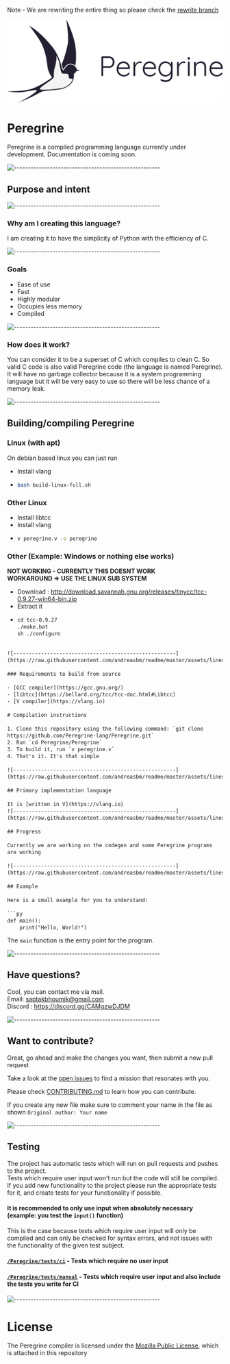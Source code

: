 Note - We are rewriting the entire thing so please check the [rewrite branch](https://github.com/peregrine-lang/Peregrine/tree/rewrite)

<img id="banner" src="./graphics/banner.png" style="width: 800px; align: center;"/>

# Peregrine

Peregrine is a compiled programming language currently under development. Documentation is coming soon.

![-----------------------------------------------------](https://raw.githubusercontent.com/andreasbm/readme/master/assets/lines/rainbow.png)

## Purpose and intent

![-----------------------------------------------------](https://raw.githubusercontent.com/andreasbm/readme/master/assets/lines/rainbow.png)

### Why am I creating this language?

I am creating it to have the simplicity of Python with the efficiency of C.

![-----------------------------------------------------](https://raw.githubusercontent.com/andreasbm/readme/master/assets/lines/rainbow.png)

### Goals

- Ease of use
- Fast
- Highly modular
- Occupies less memory
- Compiled

![-----------------------------------------------------](https://raw.githubusercontent.com/andreasbm/readme/master/assets/lines/rainbow.png)

### How does it work?

You can consider it to be a superset of C which compiles to clean C. So valid C code is also valid Peregrine code (the language is named Peregrine). It will have no garbage collector because it is a system programming language but it will be very easy to use so there will be less chance of a memory leak.

![-----------------------------------------------------](https://raw.githubusercontent.com/andreasbm/readme/master/assets/lines/rainbow.png)

## Building/compiling Peregrine

### Linux (with apt)

On debian based linux you can just run

- Install vlang

- ```bash
  bash build-linux-full.sh
  ```

### Other Linux

- Install libtcc
- Install vlang
- ```bash
  v peregrine.v -o peregrine
  ```

### Other (Example: Windows or nothing else works)

**NOT WORKING - CURRENTLY THIS DOESNT WORK**  
**WORKAROUND => USE THE LINUX SUB SYSTEM**

- Download : http://download.savannah.gnu.org/releases/tinycc/tcc-0.9.27-win64-bin.zip
- Extract it
- ```
  cd tcc-0.9.27
  ./make.bat
  sh ./configure

  ```

````

![-----------------------------------------------------](https://raw.githubusercontent.com/andreasbm/readme/master/assets/lines/rainbow.png)

### Requirements to build from source

- [GCC compiler](https://gcc.gnu.org/)
- [libtcc](https://bellard.org/tcc/tcc-doc.html#Libtcc)
- [V compiler](https://vlang.io)

# Compilation instructions

1. Clone this repository using the following command: `git clone https://github.com/Peregrine-lang/Peregrine.git`
2. Run `cd Peregrine/Peregrine`
3. To build it, run `v peregrine.v`
4. That's it. It's that simple

![-----------------------------------------------------](https://raw.githubusercontent.com/andreasbm/readme/master/assets/lines/rainbow.png)

## Primary implementation language

It is [written in V](https://vlang.io)
![-----------------------------------------------------](https://raw.githubusercontent.com/andreasbm/readme/master/assets/lines/rainbow.png)

## Progress

Currently we are working on the codegen and some Peregrine programs are working

![-----------------------------------------------------](https://raw.githubusercontent.com/andreasbm/readme/master/assets/lines/rainbow.png)

## Example

Here is a small example for you to understand:

```py
def main():
    print("Hello, World!")
````

The `main` function is the entry point for the program.

![-----------------------------------------------------](https://raw.githubusercontent.com/andreasbm/readme/master/assets/lines/rainbow.png)

## Have questions?

Cool, you can contact me via mail.
<br> Email: saptakbhoumik@gmail.com
<br> Discord : <https://discord.gg/CAMgzwDJDM>

![-----------------------------------------------------](https://raw.githubusercontent.com/andreasbm/readme/master/assets/lines/rainbow.png)

## Want to contribute?

Great, go ahead and make the changes you want, then submit a new pull request

Take a look at the [open issues](https://github.com/Peregrine-lang/Peregrine/issues) to find a mission that resonates with you.

Please check [CONTRIBUTING.md](https://github.com/Peregrine-lang/Peregrine/blob/main/CONTRIBUTING.md) to learn how you can contribute.

If you create any new file make sure to comment your name in the file as shown `Original author: Your name`

![-----------------------------------------------------](https://raw.githubusercontent.com/andreasbm/readme/master/assets/lines/rainbow.png)

## Testing

The project has automatic tests which will run on pull requests and pushes to the project.  
Tests which require user input won't run but the code will still be compiled.  
If you add new functionality to the project please run the appropriate tests for it, and create tests for your functionality if possible.

#### It is recommended to only use input when absolutely necessary (example: you test the `input()` function)

This is the case because tests which require user input will only be compiled and can only be checked for syntax errors, and not issues with the functionality of the given test subject.

#### [`/Peregrine/tests/ci`](./Peregrine/tests/ci) - Tests which require no user input

#### [`/Peregrine/tests/manual`](./Peregrine/tests/manual) - Tests which require user input and also include the tests you write for CI

![-----------------------------------------------------](https://raw.githubusercontent.com/andreasbm/readme/master/assets/lines/rainbow.png)

# License

The Peregrine compiler is licensed under the [Mozilla Public License](https://github.com/Peregrine-lang/Peregrine/blob/main/LICENSE), which is attached in this repository
